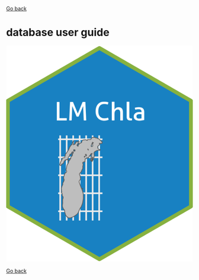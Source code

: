 [Go back](../README.md)

# <database> database user guide

<img src="docs/figsTables/logo.png" alt="Lake Michigan with sampled locations represented as points" width="600"/>





[Go back](../README.md)
